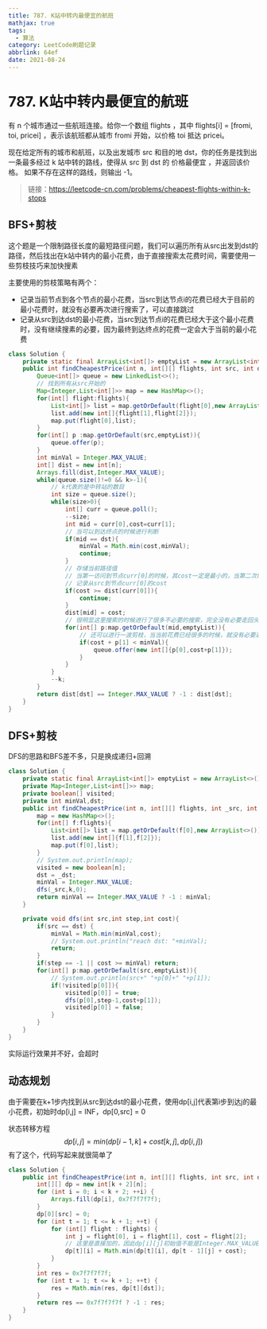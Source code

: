 ```yaml
---
title: 787. K站中转内最便宜的航班
mathjax: true
tags:
  - 算法
category: LeetCode刷题记录
abbrlink: 64ef
date: 2021-08-24
---
```

# 787. K站中转内最便宜的航班

有 n 个城市通过一些航班连接。给你一个数组 flights ，其中 flights[i] = [fromi, toi, pricei] ，表示该航班都从城市 fromi 开始，以价格 toi 抵达 pricei。

现在给定所有的城市和航班，以及出发城市 src 和目的地 dst，你的任务是找到出一条最多经过 k 站中转的路线，使得从 src 到 dst 的 价格最便宜 ，并返回该价格。 如果不存在这样的路线，则输出 -1。

> 链接：https://leetcode-cn.com/problems/cheapest-flights-within-k-stops

<!-- more -->

## BFS+剪枝

这个题是一个限制路径长度的最短路径问题，我们可以遍历所有从src出发到dst的路径，然后找出在k站中转内的最小花费，由于直接搜索太花费时间，需要使用一些剪枝技巧来加快搜素

主要使用的剪枝策略有两个：

- 记录当前节点到各个节点的最小花费，当src到达节点i的花费已经大于目前的最小花费时，就没有必要再次进行搜索了，可以直接跳过
- 记录从src到达dst的最小花费，当src到达节点i的花费已经大于这个最小花费时，没有继续搜素的必要，因为最终到达终点的花费一定会大于当前的最小花费

```java
class Solution {
    private static final ArrayList<int[]> emptyList = new ArrayList<int[]>();
    public int findCheapestPrice(int n, int[][] flights, int src, int dst, int k) {
        Queue<int[]> queue = new LinkedList<>();
        // 找到所有从src开始的
        Map<Integer,List<int[]>> map = new HashMap<>();
        for(int[] flight:flights){
            List<int[]> list = map.getOrDefault(flight[0],new ArrayList<int[]>());
            list.add(new int[]{flight[1],flight[2]});
            map.put(flight[0],list);
        }
        for(int[] p :map.getOrDefault(src,emptyList)){
            queue.offer(p);
        }
       	int minVal = Integer.MAX_VALUE;
        int[] dist = new int[n];
        Arrays.fill(dist,Integer.MAX_VALUE);
        while(queue.size()!=0 && k>-1){
            // k代表的是中转站的数目
            int size = queue.size();
            while(size>0){
                int[] curr = queue.poll();
                --size;
                int mid = curr[0],cost=curr[1];
                // 当可以到达终点的时候进行判断
                if(mid == dst){
                    minVal = Math.min(cost,minVal);
                    continue;
                }
                // 存储当前路径值
                // 当第一访问到节点curr[0]的时候，其cost一定是最小的，当第二次时一定会大于该值，说明就已经访问过了
                // 记录从src到节点curr[0]的cost
                if(cost >= dist[curr[0]]){
                    continue;
                }
                dist[mid] = cost;
                // 很明显这里搜索的时候进行了很多不必要的搜索，完全没有必要走回头路
                for(int[] p:map.getOrDefault(mid,emptyList)){
                    // 还可以进行一波剪枝，当当前花费已经很多的时候，就没有必要进行搜索了，再进行搜索也没有任何意义
                    if(cost + p[1] < minVal){
                        queue.offer(new int[]{p[0],cost+p[1]});
                    }
                }
            }
            --k;
        }
        return dist[dst] == Integer.MAX_VALUE ? -1 : dist[dst];
    }
}
```



## DFS+剪枝

DFS的思路和BFS差不多，只是换成递归+回溯

```java
class Solution {
    private static final ArrayList<int[]> emptyList = new ArrayList<>();
    private Map<Integer,List<int[]>> map;
    private boolean[] visited;
    private int minVal,dst;
    public int findCheapestPrice(int n, int[][] flights, int _src, int _dst, int k) {
        map = new HashMap<>();
        for(int[] f:flights){
            List<int[]> list = map.getOrDefault(f[0],new ArrayList<>());
            list.add(new int[]{f[1],f[2]});
            map.put(f[0],list);
        }
        // System.out.println(map);
        visited = new boolean[n];
        dst = _dst;
        minVal = Integer.MAX_VALUE;
        dfs(_src,k,0);
        return minVal == Integer.MAX_VALUE ? -1 : minVal;
    }

    private void dfs(int src,int step,int cost){
        if(src == dst) {
            minVal = Math.min(minVal,cost);
            // System.out.println("reach dst: "+minVal);
            return;
        }
        if(step == -1 || cost >= minVal) return;
        for(int[] p:map.getOrDefault(src,emptyList)){
            // System.out.println(src+" "+p[0]+" "+p[1]);
            if(!visited[p[0]]){
                visited[p[0]] = true;
                dfs(p[0],step-1,cost+p[1]);
                visited[p[0]] = false;
            }
        }
    }
}
```

实际运行效果并不好，会超时

## 动态规划

由于需要在k+1步内找到从src到达dst的最小花费，使用dp[i,j]代表第i步到达j的最小花费，初始时dp[i,j] = INF，dp[0,src] = 0

状态转移方程
$$
dp[i,j] = min(dp[i-1,k]+cost[k,j],dp[i,j])
$$
有了这个，代码写起来就很简单了

```java
class Solution {
    public int findCheapestPrice(int n, int[][] flights, int src, int dst, int k) {
        int[][] dp = new int[k + 2][n];
        for (int i = 0; i < k + 2; ++i) {
            Arrays.fill(dp[i], 0x7f7f7f7f);
        }
        dp[0][src] = 0;
        for (int t = 1; t <= k + 1; ++t) {
            for (int[] flight : flights) {
                int j = flight[0], i = flight[1], cost = flight[2];
                // 这里是直接加的，因此dp[i][j]初始值不能是Integer.MAX_VALUE，要不然就会溢出
                dp[t][i] = Math.min(dp[t][i], dp[t - 1][j] + cost);
            }
        }
        int res = 0x7f7f7f7f;
        for (int t = 1; t <= k + 1; ++t) {
            res = Math.min(res, dp[t][dst]);
        }
        return res == 0x7f7f7f7f ? -1 : res;
    }
}
```

